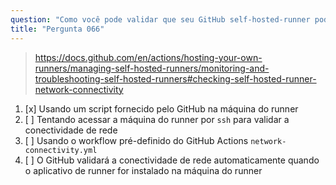 ```yaml
---
question: "Como você pode validar que seu GitHub self-hosted-runner pode acessar todos os serviços GitHub necessários?"
title: "Pergunta 066"
---
```


> https://docs.github.com/en/actions/hosting-your-own-runners/managing-self-hosted-runners/monitoring-and-troubleshooting-self-hosted-runners#checking-self-hosted-runner-network-connectivity
1. [x] Usando um script fornecido pelo GitHub na máquina do runner
1. [ ] Tentando acessar a máquina do runner por `ssh` para validar a conectividade de rede
1. [ ] Usando o workflow pré-definido do GitHub Actions `network-connectivity.yml`
1. [ ] O GitHub validará a conectividade de rede automaticamente quando o aplicativo de runner for instalado na máquina do runner
